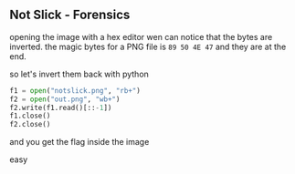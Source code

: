 ## Not Slick - Forensics

opening the image with a hex editor wen can notice that the bytes are inverted. the magic bytes for a PNG file is ```89 50 4E 47``` and they are at the end. 

so let's invert them back with python

```python
f1 = open("notslick.png", "rb+")
f2 = open("out.png", "wb+")
f2.write(f1.read()[::-1])
f1.close()
f2.close()
```

and you get the flag inside the image

easy